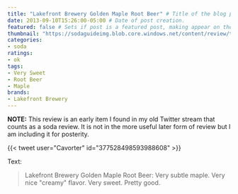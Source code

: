 ```yaml
---
title: "Lakefront Brewery Golden Maple Root Beer" # Title of the blog post.
date: 2013-09-10T15:26:00-05:00 # Date of post creation.
featured: false # Sets if post is a featured post, making appear on the home page side bar.
thumbnail: "https://sodaguideimg.blob.core.windows.net/content/review/thumbs/lakefront-brewery-golden-maple-root-beer.jpg" # Sets thumbnail image appearing inside card on homepage.
categories:
- soda
ratings:
- ok
tags:
- Very Sweet
- Root Beer
- Maple
brands:
- Lakefront Brewery
---
```


**NOTE:** This review is an early item I found in my old Twitter stream that counts as a soda review. It is not in the more useful later form of review but I am including it for posterity.

{{< tweet user="Cavorter" id="377528498593988608" >}}

Text:
> Lakefront Brewery Golden Maple Root Beer: Very subtle maple. Very nice "creamy" flavor. Very sweet. Pretty good.